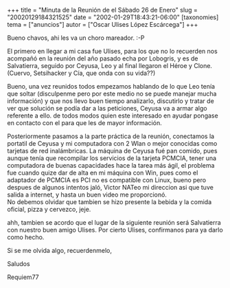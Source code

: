 +++
title = "Minuta de la Reunión de el Sábado 26 de Enero"
slug = "20020129184321525"
date = "2002-01-29T18:43:21-06:00"
[taxonomies]
tema = ["anuncios"]
autor = ["Oscar Ulises López Escárcega"]
+++

Bueno chavos, ahi les va un choro mareador. :-P

<!-- more -->
El primero en llegar a mi casa fue Ulises, para los que no lo recuerden
nos acompañó en la reunión del año pasado echa por Lobogris, y es de
Salvatierra, seguido por Ceyusa, Leo y al final llegaron el Héroe y
Clone. (Cuervo, Setsihacker y Cía, que onda con su vida??)

Bueno, una vez reunidos todos empezamos hablando de lo que Leo tenía que
soltar (disculpenme pero por este medio no se puede manejar mucha
información) y que nos llevo buen tiempo analizarlo, discutirlo y tratar
de ver que solución se podía dar a las peticiones, Ceyusa va a armar
algo referente a ello. de todos modos quien este interesado en ayudar
pongase en contacto con el para que les de mayor información.

Posteriormente pasamos a la parte práctica de la reunión, conectamos la
portatil de Ceyusa y mi computadora con 2 Wlan o mejor conocidas como
tarjetas de red inalámbricas. La máquina de Ceyusa fué pan comido, pues
aunque tenía que recompilar los servicios de la tarjeta PCMCIA, tener
una computadora de buenas capacidades hace la tarea más ágil, el
problema fue cuando quize dar de alta en mi máquina con Win, pues como
el adaptador de PCMCIA es PCI no es compatible con Linux, bueno pero
despues de algunos intentos jaló, Victor NATeo mi direccion asi que tuve
salida a internet, y hasta un buen video me proporcionó.  
No debemos olvidar que tambien se hizo presente la bebida y la comida
oficial, pizza y cervezco, jeje.

ahh, tambien se acordo que el lugar de la siguiente reunión será
Salvatierra con nuestro buen amigo Ulises. Por cierto Ulises,
confirmanos para ya darlo como hecho.

Si se me olvida algo, recuerdenmelo,

Saludos

Requiem77

